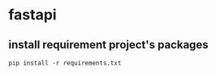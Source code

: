 # fastapi

## install requirement project's packages

```commandline
pip install -r requirements.txt
```
